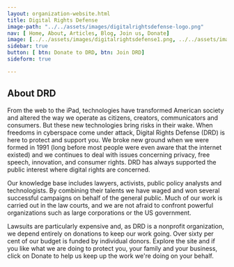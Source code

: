 ```yaml
---
layout: organization-website.html
title: Digital Rights Defense
image-path: "../../assets/images/digitalrightsdefense-logo.png"
nav: [ Home, About, Articles, Blog, Join us, Donate]
image: [../../assets/images/digitalrightsdefense1.png, ../../assets/images/digitalrightsdefense2.png, ../../assets/images/digitalrightsdefense3.png]
sidebar: true
button: [ btn: Donate to DRD, btn: Join DRD]
sideform: true

---
```


## About DRD

From the web to the iPad, technologies have transformed American society and altered the way we operate as citizens, creators, communicators and consumers. But these new technologies bring risks in their wake. When freedoms in cyberspace come under attack, Digital Rights Defense (DRD) is here to protect and support you. We broke new ground when we were formed in 1991 (long before most people were even aware that the internet existed) and we continues to deal with issues concerning privacy, free speech, innovation, and consumer rights. DRD has always supported the public interest where digital rights are concerned.

Our knowledge base includes lawyers, activists, public policy analysts and technologists. By combining their talents we have waged and won several successful campaigns on behalf of the general public. Much of our work is carried out in the law courts, and we are not afraid to confront powerful organizations such as large corporations or the US government.

Lawsuits are particularly expensive and, as DRD is a nonprofit organization, we depend entirely on donations to keep our work going. Over sixty per cent of our budget is funded by individual donors. Explore the site and if you like what we are doing to protect you, your family and your business, click on Donate to help us keep up the work we're doing on your behalf.
